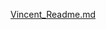 [Vincent_Readme.md](https://github.com/vincentevans835/Target_Supermarket/files/14161426/Vincent_Readme.md)

